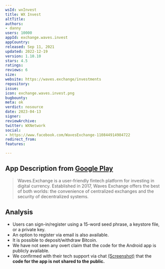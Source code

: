 ```yaml
---
wsId: wxInvest
title: WX Invest
altTitle: 
authors:
- danny 
users: 10000
appId: exchange.waves.invest
appCountry: 
released: Sep 11, 2021
updated: 2022-12-19
version: 1.10.10
stars: 4.5
ratings: 
reviews: 6
size: 
website: https://waves.exchange/investments
repository: 
issue: 
icon: exchange.waves.invest.png
bugbounty: 
meta: ok
verdict: nosource
date: 2023-04-13
signer: 
reviewArchive: 
twitter: WXNetwork
social:
- https://www.facebook.com/WavesExchange-110844914984722  
redirect_from: 
features: 

---
```


## App Description from [Google Play](https://play.google.com/store/apps/details?id=exchange.waves.invest) 

> Waves.Exchange is a user-friendly fintech platform for investing in digital currency. Established in 2017, Waves Exchange offers the best of both worlds: the convenience of centralized exchanges and the security of decentralized systems.

## Analysis 

- Users can sign-in/register using a 15-word seed phrase, a keystore file, or a private key. 
- An option to register via email is also available. 
- It is possible to deposit/withdraw Bitcoin. 
- We have not seen any overt claim that the code for the Android app is publicly available. 
- We confirmed with their tech support via chat [(Screenshot)](https://twitter.com/BitcoinWalletz/status/1646456760507727873) that the **code for the app is not shared to the public.** 


